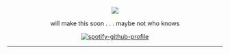 <div align="center">

![](https://komarev.com/ghpvc/?username=AutisticDetective&color=9a85b8&label=People)

will make this soon . . .  maybe not who knows

[![spotify-github-profile](https://spotify-github-profile.kittinanx.com/api/view?uid=31v24qeespko6atq6jwsmdp3df6i&cover_image=true&theme=novatorem&show_offline=true&background_color=a39ab8&interchange=true&bar_color=9a85b8&bar_color_cover=false)](https://spotify-github-profile.kittinanx.com/api/view?uid=31v24qeespko6atq6jwsmdp3df6i&redirect=true)

---

